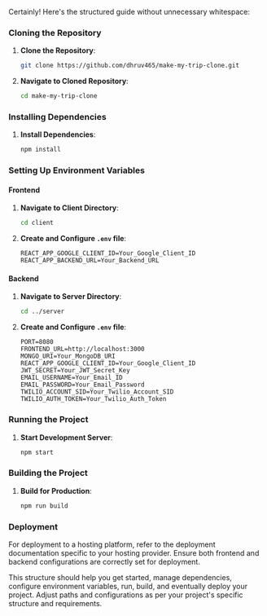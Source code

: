 Certainly! Here's the structured guide without unnecessary whitespace:

### Cloning the Repository

1. **Clone the Repository**:
   ```bash
   git clone https://github.com/dhruv465/make-my-trip-clone.git
   ```

2. **Navigate to Cloned Repository**:
   ```bash
   cd make-my-trip-clone
   ```

### Installing Dependencies

1. **Install Dependencies**:
   ```bash
   npm install
   ```

### Setting Up Environment Variables

#### Frontend

1. **Navigate to Client Directory**:
   ```bash
   cd client
   ```

2. **Create and Configure `.env` file**:
   ```
   REACT_APP_GOOGLE_CLIENT_ID=Your_Google_Client_ID
   REACT_APP_BACKEND_URL=Your_Backend_URL
   ```

#### Backend

1. **Navigate to Server Directory**:
   ```bash
   cd ../server
   ```

2. **Create and Configure `.env` file**:
   ```
   PORT=8080
   FRONTEND_URL=http://localhost:3000
   MONGO_URI=Your_MongoDB_URI
   REACT_APP_GOOGLE_CLIENT_ID=Your_Google_Client_ID
   JWT_SECRET=Your_JWT_Secret_Key
   EMAIL_USERNAME=Your_Email_ID
   EMAIL_PASSWORD=Your_Email_Password
   TWILIO_ACCOUNT_SID=Your_Twilio_Account_SID
   TWILIO_AUTH_TOKEN=Your_Twilio_Auth_Token
   ```

### Running the Project

1. **Start Development Server**:
   ```bash
   npm start
   ```

### Building the Project

1. **Build for Production**:
   ```bash
   npm run build
   ```

### Deployment

For deployment to a hosting platform, refer to the deployment documentation specific to your hosting provider. Ensure both frontend and backend configurations are correctly set for deployment.

This structure should help you get started, manage dependencies, configure environment variables, run, build, and eventually deploy your project. Adjust paths and configurations as per your project's specific structure and requirements.
